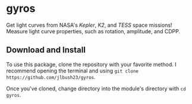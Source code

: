 # gyros
Get light curves from NASA's *Kepler*, *K2*, and *TESS* space missions! Measure light curve properties, such as rotation, amplitude, and CDPP.

## Download and Install
To use this package, clone the repository with your favorite method. I recommend opening the terminal and using `git clone https://github.com/jlbush23/gyros`. 

Once you've cloned, change directory into the module's directory with `cd gyros`.

